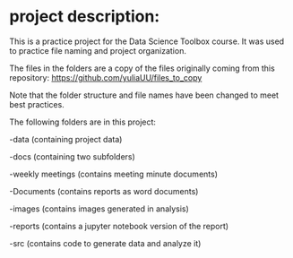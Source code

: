 # project description:
This is a practice project for the Data Science Toolbox course. It was used to practice file naming and project organization. 

The files in the folders are a copy of the files originally coming from this repository:  https://github.com/yuliaUU/files_to_copy

Note that the folder structure and file names have been changed to meet best practices.

The following folders are in this project:

-data (containing project data)

-docs (containing two subfolders)

  -weekly meetings (contains meeting minute documents)
  
  -Documents (contains reports as word documents)
  
-images (contains images generated in analysis)

-reports (contains a jupyter notebook version of the report)

-src (contains code to generate data and analyze it)


